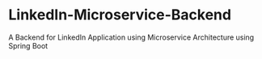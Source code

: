 # LinkedIn-Microservice-Backend
A Backend for LinkedIn Application using Microservice Architecture using Spring Boot
